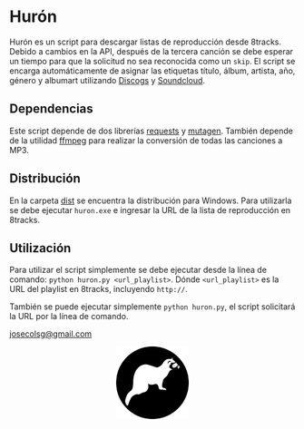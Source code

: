 Hurón
=====

Hurón es un script para descargar listas de reproducción desde 8tracks. Debido a cambios en la API, después de la tercera canción se debe esperar un tiempo para que la solicitud no sea reconocida como un `skip`. El script se encarga automáticamente de asignar las etiquetas título, álbum, artista, año, género y albumart utilizando [Discogs](http://www.discogs.com/) y [Soundcloud](https://soundcloud.com/).

Dependencias
------------
Este script depende de dos librerías [requests](https://pypi.python.org/pypi/requests) y [mutagen](https://pypi.python.org/pypi/mutagen). También depende de la utilidad [ffmpeg](http://www.ffmpeg.org/) para realizar la conversión de todas las canciones a MP3.

Distribución
------------
En la carpeta [dist](https://github.com/josecols/huron/tree/master/dist) se encuentra la distribución para Windows. Para utilizarla se debe ejecutar `huron.exe` e ingresar la URL de la lista de reproducción en 8tracks.

Utilización
-----------

Para utilizar el script simplemente se debe ejecutar desde la línea de comando: `python huron.py <url_playlist>`. Dónde `<url_playlist>` es la URL del playlist en 8tracks, incluyendo `http://`.

También se puede ejecutar simplemente `python huron.py`, el script solicitará la URL por la línea de comando.

josecolsg@gmail.com

<p align="center"><img src="https://raw.githubusercontent.com/josecols/huron/master/huron/huron.png" alt="Hurón" width="128"/></p>
